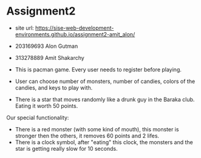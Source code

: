 # Assignment2
 
* site url: https://sise-web-development-environments.github.io/assignment2-amit_alon/
* 203169693 Alon Gutman
* 313278889 Amit Shakarchy

* This is pacman game. Every user needs to register before playing.
* User can choose number of monsters, number of candies, colors of the candies, and keys to play with.
* There is a star that moves randomly like a drunk guy in the Baraka club. Eating it worth 50 points.

Our special functionality:
* There is a red monster (with some kind of mouth), this monster is stronger then the others, it removes 60 points and 2 lifes.
* There is a clock symbol, after "eating" this clock, the monsters and the star is getting really slow for 10 seconds.
